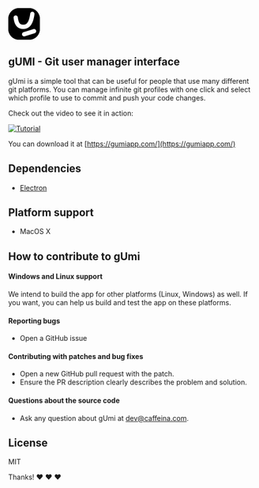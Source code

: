 <img src="/assets/logoTemplate@4x.png"/>

## gUMI - Git user manager interface

gUmi is a simple tool that can be useful for people that use many different git platforms.
You can manage infinite git profiles with one click and select which profile to use to commit and push your code changes.

Check out the video to see it in action:

[![Tutorial](https://img.youtube.com/vi/ojgabn9dNss/0.jpg)](https://www.youtube.com/watch?v=ojgabn9dNss)

You can download it at [https://gumiapp.com/](https://gumiapp.com/)

## Dependencies

- [Electron](https://github.com/electron/electron)

## Platform support

- MacOS X 

## How to contribute to gUmi

#### **Windows and Linux support**

We intend to build the app for other platforms (Linux, Windows) as well. If you want, you can help us build and test the app on these platforms.

#### **Reporting bugs**

* Open a GitHub issue 

#### **Contributing with patches and bug fixes**

* Open a new GitHub pull request with the patch.
* Ensure the PR description clearly describes the problem and solution.

#### **Questions about the source code**

* Ask any question about gUmi at [dev@caffeina.com](mailto:dev@caffeina.com).

## License
MIT

Thanks! :heart: :heart: :heart:
